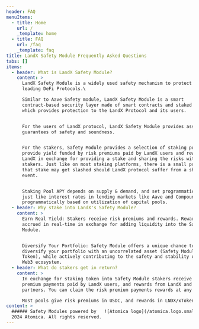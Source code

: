 ```yaml
---
header: FAQ
menuItems:
  - title: Home
    url: /
    _template: home
  - title: FAQ
    url: /faq
    _template: faq
title: LandX Safety Module Frequently Asked Questions
tabs: []
items:
  - header: What is LandX Safety Module?
    content: >
      LandX Safety Module is a widely used safety mechanism to protect users of
      leading DeFi Protocols.\

      Similar to Aave Safety module, LandX Safety Module is a smart
      contract-based security layer made of smart contracts and staked assets
      which provides protection to the LandX Protocol and its users.


      For the users of LandX protocol, LandX Safety Module provides asset-backed
      guarantees of safety and soundness.


      For the stakers, Safety Module provides a selection of staking pools which
      provide yield funded by risk premiums paid by LandX users and rewards from
      LandX in exchange for providing a stake and sharing the risks with other
      stakers. Just like on most staking platforms, there is a small probability
      that stake may get slashed should LandX protocol suffer from a shortfall
      event.


      Staking Pool APY depends on supply & demand, and set programmatically,
      just like interest rates in lending markets like Aave and Compound are set
      programmatically based on utilization of capital pools.
  - header: Why stake into LandX's Safety Module?
    content: >
      Earn Real Yield: Stakers receive risk premiums and rewards. Rewards are
      accrued in real-time in exchange for adding liquidity into the Safety
      Module.  


      Diversify Your Portfolio: Safety Module offers a unique chance to
      diversify your portfolio with an uncorrelated asset (Safety Module Pool
      Token), while actively contributing to the safety and stability of the
      Web3 ecosystem.
  - header: What do stakers get in return?
    content: >
      In exchange for staking token into Safety Module stakers receive risk
      premium payments paid by LandX users, and rewards from LandX and LandX
      partners. You can claim the risk premium payments rewards at any time.

      Most pools give risk premiums in USDC, and rewards in LNDX/xToken. 
content: >
  ###### Safety Modules powered by   ![Atomica logo](/atomica.logo.small.svg) ©
  2024 Atomica. All rights reserved.
---
```


